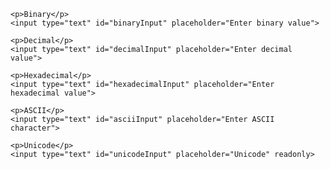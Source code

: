 
<div class="converter">

    <p>Binary</p>
    <input type="text" id="binaryInput" placeholder="Enter binary value">
    
    <p>Decimal</p>
    <input type="text" id="decimalInput" placeholder="Enter decimal value">
    
    <p>Hexadecimal</p>
    <input type="text" id="hexadecimalInput" placeholder="Enter hexadecimal value">
    
    <p>ASCII</p>
    <input type="text" id="asciiInput" placeholder="Enter ASCII character">

    <p>Unicode</p>
    <input type="text" id="unicodeInput" placeholder="Unicode" readonly>
</div>